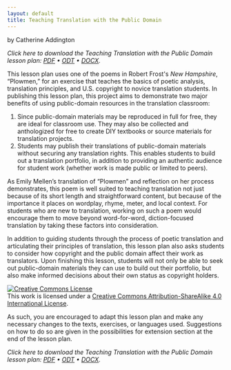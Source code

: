 ```yaml
---
layout: default
title: Teaching Translation with the Public Domain
---
```


by Catherine Addington

_Click here to download the Teaching Translation with the Public Domain lesson plan: [PDF](https://github.com/caddington11/praxis/blob/master/Translation%20Project/Lesson%20Plan%20-%20Teaching%20Translation%20with%20the%20Public%20Domain.pdf) • [ODT](https://github.com/caddington11/praxis/blob/master/Translation%20Project/Lesson%20Plan%20-%20Teaching%20Translation%20with%20the%20Public%20Domain.odt) • [DOCX](https://github.com/caddington11/praxis/blob/master/Translation%20Project/Lesson%20Plan%20-%20Teaching%20Translation%20with%20the%20Public%20Domain.docx)._

This lesson plan uses one of the poems in Robert Frost's _New Hampshire_, “Plowmen,” for an exercise that teaches the basics of poetic analysis, translation principles, and U.S. copyright to novice translation students. In publishing this lesson plan, this project aims to demonstrate two major benefits of using public-domain resources in the translation classroom:
1. Since public-domain materials may be reproduced in full for free, they are ideal for classroom use. They may also be collected and anthologized for free to create DIY textbooks or source materials for translation projects.
2. Students may publish their translations of public-domain materials without securing any translation rights. This enables students to build out a translation portfolio, in addition to providing an authentic audience for student work (whether work is made public or limited to peers).

As Emily Mellen’s translation of “Plowmen” and reflection on her process demonstrates, this poem is well suited to teaching translation not just because of its short length and straightforward content, but because of the importance it places on wordplay, rhyme, meter, and local context. For students who are new to translation, working on such a poem would encourage them to move beyond word-for-word, diction-focused translation by taking these factors into consideration.

In addition to guiding students through the process of poetic translation and articulating their principles of translation, this lesson plan also asks students to consider how copyright and the public domain affect their work as translators. Upon finishing this lesson, students will not only be able to seek out public-domain materials they can use to build out their portfolio, but also make informed decisions about their own status as copyright holders.

<a rel="license" href="http://creativecommons.org/licenses/by-sa/4.0/"><img alt="Creative Commons License" style="border-width:0" src="https://i.creativecommons.org/l/by-sa/4.0/88x31.png" /></a><br />This work is licensed under a <a rel="license" href="http://creativecommons.org/licenses/by-sa/4.0/">Creative Commons Attribution-ShareAlike 4.0 International License</a>.

As such, you are encouraged to adapt this lesson plan and make any necessary changes to the texts, exercises, or languages used. Suggestions on how to do so are given in the possibilities for extension section at the end of the lesson plan.

_Click here to download the Teaching Translation with the Public Domain lesson plan: [PDF](https://github.com/caddington11/praxis/blob/master/Translation%20Project/Lesson%20Plan%20-%20Teaching%20Translation%20with%20the%20Public%20Domain.pdf) • [ODT](https://github.com/caddington11/praxis/blob/master/Translation%20Project/Lesson%20Plan%20-%20Teaching%20Translation%20with%20the%20Public%20Domain.odt) • [DOCX](https://github.com/caddington11/praxis/blob/master/Translation%20Project/Lesson%20Plan%20-%20Teaching%20Translation%20with%20the%20Public%20Domain.docx)._
